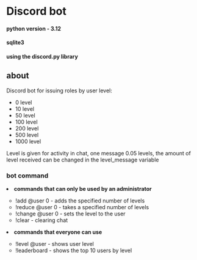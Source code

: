 <h1>Discord bot</h1>

<h4>python version - 3.12</h4>
<h4>sqlite3</h4>
<h4>using the discord.py library</h4>
<h2>about</h2>
Discord bot for issuing roles by user level:
<ul>
    <li>0 level</li>
    <li>10 level</li>
    <li>50 level</li>
    <li>100 level</li>
    <li>200 level</li>
    <li>500 level</li>
    <li>1000 level</li>
    </ul>
Level is given for activity in chat, one message 0.05 levels, the amount of level received can be changed in the level_message variable

<h3>bot command</h3>
<li><b>commands that can only be used by an administrator</b></li>
<ul type = "circle">
    <li>!add @user 0 - adds the specified number of levels</li>
    <li>!reduce @user 0 - takes a specified number of levels</li>
    <li>!change @user 0 - sets the level to the user</li>
    <li>!clear - clearing chat</li>
</ul>
<li><b>commands that everyone can use</b></li>
<ul type = "circle">
    <li>!level @user - shows user level</li>
    <li>!leaderboard - shows the top 10 users by level</li>
</ul>
